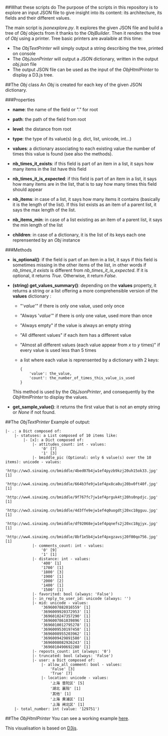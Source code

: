 ##What these scripts do
The purpose of the scripts in this repository is to explore an input JSON file to give insight into its content: its architecture, its fields and their different values.

The main script is _jsonexplore.py_. It explores the given JSON file and build a tree of _Obj_ objects from it thanks to the _ObjBuilder_. Then it renders the tree of _Obj_ using a printer. Tree basic printers are avalaible at this time:

-	The _ObjTextPrinter_ will simply output a string describing the tree, printed on console
-	The _ObjJsonPrinter_ will output a JSON dictionary, written in the output _obj.json_ file
-	The output JSON file can be used as the input of the _ObjHtmlPrinter_ to display a D3.js tree.

##The _Obj_ class
An _Obj_ is created for each key of the given JSON dictionary.

###Properties
-	**name**: the name of the field or "." for root

-	**path**: the path of the field from root

-	**level**: the distance from root

-	**type**: the type of its value(s) (e.g. dict, list, unicode, int…)

-	**values**: a dictionary associating to each existing value the number of times this value is found (see also the methods).

-	**nb_times_it_exists**: if this field is part of an item in a list, it says how many items in the list have this field

-	**nb_times_it_is_expected**: if this field is part of an item in a list, it says how many items are in the list, that is to say how many times this field should appear

-	**nb_items**: in case of a list, it says how many items it contains (basically it is the length of the list). If this list exists as an item of a parent list, it says the max length of the list.

-	**nb_items_min**: in case of a list existing as an item of a parent list, it says the min length of the list

-	**children**: in case of a dictionary, it is the list of its keys each one reprensented by an _Obj_ instance

###Methods
-	**is_optional()**: if the field is part of an item in a list, it says if this field is sometimes missing in the other items of the list, in other words if _nb_times_it exists_ is different from _nb_times_it_is_expected_. If it is optional, it returns _True_. Otherwise, it return _False_.

-	**(string) get_values_summary()**: depending on the **values** property, it returns a string or a list offering a more comprehensible version of the **values** dictionary :
	-	"'_value_'"	if there is only one value, used only once
	-	"Always '_value_'" if there is only one value, used more than once
	- 	"Always empty" if the value is always an empty string
	- 	"All different values" if each item has a different value
	-	"Almost all different values (each value appear from _x_ to _y_ times)" if every value is used less than 5 times
	- 	a list where each value is reprensented by a dictionary with 2 keys:

			{
				'value': the_value,
				'count': the_number_of_times_this_value_is_used
			}
			
	This method is used by the _ObjJsonPrinter_, and consequently by the _ObjHtmlPrinter_ to display the values.
	

-	**get_sample_value()**: it returns the first value that is not an empty string or _None_ if not found.

##The _ObjTextPrinter_
Example of output:

	|- .: a Dict composed of:
		|- statuses: a List composed of 10 items like:
			|- [x]: a Dict composed of:
				|- attitudes_count: int - values:
					'0' [7]
					'1' [3]
				|- bmiddle_pic (Optional: only 6 value(s) over the 10 items): unicode - values:
					'http://ww3.sinaimg.cn/bmiddle/4bed07b4jw1ef4pyzb9kzj20uh15ok33.jpg' [1]
					'http://ww4.sinaimg.cn/bmiddle/664b3fe9jw1ef4px8ca0uj20bv0ft40f.jpg' [1]
					'http://ww4.sinaimg.cn/bmiddle/9f767fc7jw1ef4prguk4tj20hs0npdjc.jpg' [1]
					'http://ww3.sinaimg.cn/bmiddle/4d3ffe9ejw1ef4q0uogdtj20xc18gguu.jpg' [1]
					'http://ww1.sinaimg.cn/bmiddle/df92068ejw1ef4pqnefs2j20xc18gjyx.jpg' [1]
					'http://ww4.sinaimg.cn/bmiddle/8bf1e5b4jw1ef4pxgzavsj20f00qo756.jpg' [1]
				|- comments_count: int - values:
					'0' [9]
					'1' [1]
				|- distance: int - values:
					'400' [1]
					'1700' [1]
					'1800' [3]
					'1900' [1]
					'2000' [2]
					'1400' [1]
					'1500' [1]
				|- favorited: bool (always: 'False')
				|- in_reply_to_user_id: unicode (always: '')
				|- mid: unicode - values:
					'3696007882016559' [1]
					'3696009920372953' [1]
					'3696010247357290' [1]
					'3696007861039896' [1]
					'3696010012795278' [1]
					'3696009530197458' [1]
					'3696008955203962' [1]
					'3696009429891580' [1]
					'3696008082926243' [1]
					'3696010490692288' [1]
				|- reposts_count: int (always: '0')
				|- truncated: bool (always: 'False')
				|- user: a Dict composed of:
					|- allow_all_comment: bool - values:
						'False' [3]
						'True' [7]
					|- location: unicode - values:
						'上海 普陀区' [5]
						'湖北 襄阳' [1]
						'其他' [1]
						'上海 黄浦区' [1]
						'上海 闸北区' [1]
		|- total_number: int (value: '129751')
	
	
##The _ObjHtmlPrinter_
You can see a working example [here](http://catwomanlair.net/complexcity/ObjHtmlPrinter.html).

This visualisation is based on [D3js](http://d3js.org).